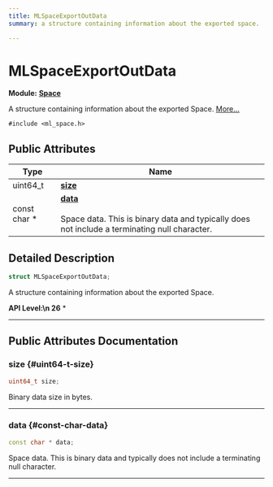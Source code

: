 ```yaml
---
title: MLSpaceExportOutData
summary: a structure containing information about the exported space. 

---
```


# MLSpaceExportOutData

**Module:** **[Space](/api-ref/api/Modules/group___space/group___space.md)**



A structure containing information about the exported Space.  [More...](#detailed-description)


`#include <ml_space.h>`

## Public Attributes

| Type           | Name           |
| -------------- | -------------- |
| uint64_t | **[size](/api-ref/api/Modules/group___space/struct_m_l_space_export_out_data.md#uint64-t-size)**  |
| const char * | **[data](/api-ref/api/Modules/group___space/struct_m_l_space_export_out_data.md#const-char-data)** <br></br>Space data. This is binary data and typically does not include a terminating null character.  |

## Detailed Description

```cpp
struct MLSpaceExportOutData;
```

A structure containing information about the exported Space. 




**API Level:\n 26**
  * 




-----------
## Public Attributes Documentation

### size {#uint64-t-size}

```cpp
uint64_t size;
```


Binary data size in bytes. 





-----------

### data {#const-char-data}

```cpp
const char * data;
```

Space data. This is binary data and typically does not include a terminating null character. 





-----------

